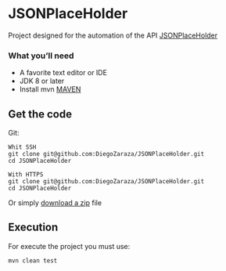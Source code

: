 # JSONPlaceHolder
Project designed for the automation of the API [JSONPlaceHolder](https://jsonplaceholder.typicode.com/)

### What you’ll need
+ A favorite text editor or IDE
+ JDK 8 or later
+ Install mvn [MAVEN](https://github.com/apache/maven/blob/master/apache-maven/README.txt)

## Get the code

Git:

    Whit SSH
    git clone git@github.com:DiegoZaraza/JSONPlaceHolder.git
    cd JSONPlaceHolder
    
    With HTTPS
    git clone git@github.com:DiegoZaraza/JSONPlaceHolder.git
    cd JSONPlaceHolder
    
Or simply [download a zip](https://github.com/DiegoZaraza/JSONPlaceHolder/archive/refs/heads/main.zip) file

## Execution
For execute the project you must use:
    
    mvn clean test
 